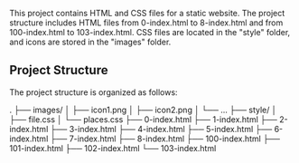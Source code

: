 This project contains HTML and CSS files for a static website. The project structure includes HTML files from 0-index.html to 8-index.html and from 100-index.html to 103-index.html. CSS files are located in the "style" folder, and icons are stored in the "images" folder.

## Project Structure

The project structure is organized as follows:

.
├── images/
│ ├── icon1.png
│ ├── icon2.png
│ └── ...
├── style/
│ ├── file.css
│ └── places.css
├── 0-index.html
├── 1-index.html
├── 2-index.html
├── 3-index.html
├── 4-index.html
├── 5-index.html
├── 6-index.html
├── 7-index.html
├── 8-index.html
├── 100-index.html
├── 101-index.html
├── 102-index.html
└── 103-index.html
